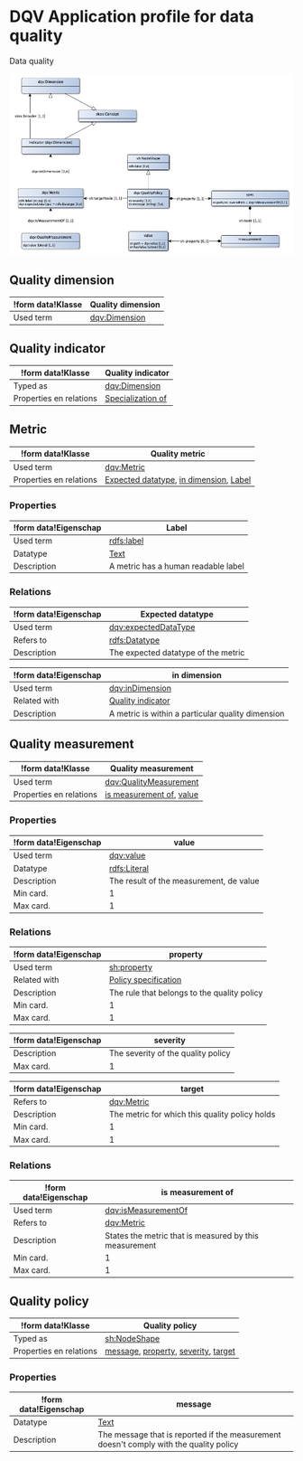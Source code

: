 # DQV Application profile for data quality


Data quality


![](dqv-ap-sc.png)

## Quality dimension

|!form data!Klasse|Quality dimension
|----------|------
|Used term|[dqv:Dimension](http://www.w3.org/ns/dqv#Dimension)


## Quality indicator

|!form data!Klasse|Quality indicator
|----------|------
|Typed as|[dqv:Dimension](http://www.w3.org/ns/dqv#Dimension)
|Properties en relations|[Specialization of](http://bp4mc2.org/profiles/dqv-ap-sc#QualityIndicator_broader)


## Metric

|!form data!Klasse|Quality metric
|----------|------
|Used term|[dqv:Metric](http://www.w3.org/ns/dqv#Metric)
|Properties en relations|[Expected datatype](http://bp4mc2.org/profiles/dqv-ap-sc#Metric_expectedDataType), [in dimension](http://bp4mc2.org/profiles/dqv-ap-sc#Metric_inDimension), [Label](http://bp4mc2.org/profiles/dqv-ap-sc#Metric_label)


### Properties

|!form data!Eigenschap|Label
|----------|------
|Used term|[rdfs:label](http://www.w3.org/2000/01/rdf-schema#label)
|Datatype|[Text](http://www.w3.org/2001/XMLSchema#string)
|Description|A metric has a human readable label


### Relations

|!form data!Eigenschap|Expected datatype
|----------|------
|Used term|[dqv:expectedDataType](http://www.w3.org/ns/dqv#expectedDataType)
|Refers to|[rdfs:Datatype](http://www.w3.org/2000/01/rdf-schema#Datatype)
|Description|The expected datatype of the metric

|!form data!Eigenschap|in dimension
|----------|------
|Used term|[dqv:inDimension](http://www.w3.org/ns/dqv#inDimension)
|Related with|[Quality indicator](http://bp4mc2.org/profiles/dqv-ap-sc#QualityIndicator)
|Description|A metric is within a particular quality dimension


## Quality measurement

|!form data!Klasse|Quality measurement
|----------|------
|Used term|[dqv:QualityMeasurement](http://www.w3.org/ns/dqv#QualityMeasurement)
|Properties en relations|[is measurement of](http://bp4mc2.org/profiles/dqv-ap-sc#QualityMeasurement_isMeasurementOf), [value](http://bp4mc2.org/profiles/dqv-ap-sc#QualityMeasurement_value)


### Properties

|!form data!Eigenschap|value
|----------|------
|Used term|[dqv:value](http://www.w3.org/ns/dqv#value)
|Datatype|[rdfs:Literal](http://www.w3.org/2000/01/rdf-schema#Literal)
|Description|The result of the measurement, de value
|Min card.|1
|Max card.|1


### Relations

|!form data!Eigenschap|property
|----------|------
|Used term|[sh:property](http://www.w3.org/ns/shacl#property)
|Related with|[Policy specification](http://bp4mc2.org/profiles/dqv-ap-sc#QualityPolicySpec)
|Description|The rule that belongs to the quality policy
|Min card.|1
|Max card.|1

|!form data!Eigenschap|severity
|----------|------
|Description|The severity of the quality policy
|Max card.|1

|!form data!Eigenschap|target
|----------|------
|Refers to|[dqv:Metric](http://www.w3.org/ns/dqv#Metric)
|Description|The metric for which this quality policy holds
|Min card.|1
|Max card.|1


### Relations

|!form data!Eigenschap|is measurement of
|----------|------
|Used term|[dqv:isMeasurementOf](http://www.w3.org/ns/dqv#isMeasurementOf)
|Refers to|[dqv:Metric](http://www.w3.org/ns/dqv#Metric)
|Description|States the metric that is measured by this measurement
|Min card.|1
|Max card.|1


## Quality policy

|!form data!Klasse|Quality policy
|----------|------
|Typed as|[sh:NodeShape](http://www.w3.org/ns/shacl#NodeShape)
|Properties en relations|[message](http://bp4mc2.org/profiles/dqv-ap-sc#QualityPolicy_message), [property](http://bp4mc2.org/profiles/dqv-ap-sc#QualityPolicy_property), [severity](http://bp4mc2.org/profiles/dqv-ap-sc#QualityPolicy_severity), [target](http://bp4mc2.org/profiles/dqv-ap-sc#QualityPolicy_targetNode)


### Properties

|!form data!Eigenschap|message
|----------|------
|Datatype|[Text](http://www.w3.org/2001/XMLSchema#string)
|Description|The message that is reported if the measurement doesn't comply with the quality policy


